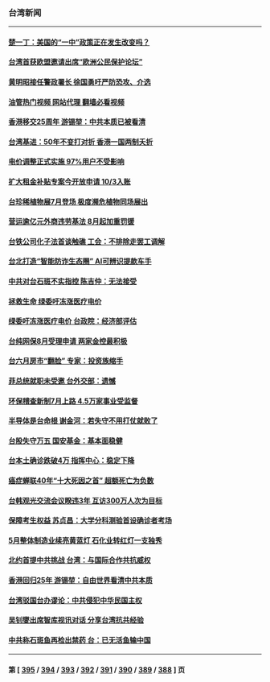 ### 台湾新闻
---
#### [楚一丁：美国的“一中”政策正在发生改变吗？](../../pages/ncid1349361/n13770935.md?07010845) 
#### [台湾首获欧盟邀请出席“欧洲公民保护论坛”](../../pages/ncid1349361/n13770783.md?07010845) 
#### [黄明昭接任警政署长 徐国勇吁严防恐攻、介选](../../pages/ncid1349361/n13770864.md?07010845) 
#### [油管热门视频 网站代理 翻墙必看视频](http://209.222.30.114:81/youtube.html?07010845)
#### [香港移交25周年 游锡堃：中共本质已被看清](../../pages/ncid1349361/n13770855.md?07010845) 
#### [台湾基进：50年不变打对折 香港一国两制夭折](../../pages/ncid1349361/n13770777.md?07010845) 
#### [电价调整正式实施 97%用户不受影响](../../pages/ncid1349361/n13770853.md?07010845) 
#### [扩大租金补贴专案今开放申请 10/3入账](../../pages/ncid1349361/n13770831.md?07010845) 
#### [台珍稀植物展7月登场 极度濒危植物同场展出](../../pages/ncid1349361/n13770813.md?07010845) 
#### [营运逾亿元外商违劳基法 8月起加重罚锾](../../pages/ncid1349361/n13770830.md?07010845) 
#### [台铁公司化子法首谈触礁 工会：不排除走罢工调解](../../pages/ncid1349361/n13770834.md?07010845) 
#### [台北打造“智能防诈生态圈” AI可辨识提款车手](../../pages/ncid1349361/n13770817.md?07010845) 
#### [中共对台石斑不实指控 陈吉仲：无法接受](../../pages/ncid1349361/n13770835.md?07010845) 
#### [拯救生命 绿委吁冻涨医疗电价](../../pages/ncid1349361/n13770837.md?07010845) 
#### [绿委吁冻涨医疗电价 台政院：经济部评估](../../pages/ncid1349361/n13770816.md?07010845) 
#### [台纯网保8月受理申请 两家金控最积极](../../pages/ncid1349361/n13770752.md?07010845) 
#### [台六月房市“翻脸” 专家：投资族缩手](../../pages/ncid1349361/n13770755.md?07010845) 
#### [菲总统就职未受邀 台外交部：遗憾](../../pages/ncid1349361/n13770776.md?07010845) 
#### [环保稽查新制7月上路 4.5万家事业受监督](../../pages/ncid1349361/n13770770.md?07010845) 
#### [半导体是台命根 谢金河：若失守不用打仗就败了](../../pages/ncid1349361/n13770759.md?07010845) 
#### [台股失守万五 国安基金：基本面稳健](../../pages/ncid1349361/n13770760.md?07010845) 
#### [台本土确诊跌破4万 指挥中心：稳定下降](../../pages/ncid1349361/n13770741.md?07010845) 
#### [癌症蝉联40年“十大死因之首” 超额死亡为负数](../../pages/ncid1349361/n13770742.md?07010845) 
#### [台韩观光交流会议睽违3年 互访300万人次为目标](../../pages/ncid1349361/n13770744.md?07010845) 
#### [保障考生权益 苏贞昌：大学分科测验首设确诊者考场](../../pages/ncid1349361/n13770745.md?07010845) 
#### [5月整体制造业续亮黄蓝灯 石化业转红灯一支独秀](../../pages/ncid1349361/n13770720.md?07010845) 
#### [北约首提中共挑战 台湾：与国际合作共抗威权](../../pages/ncid1349361/n13770572.md?07010845) 
#### [香港回归25年 游锡堃：自由世界看清中共本质](../../pages/ncid1349361/n13770524.md?07010845) 
#### [台湾驳国台办谬论：中共侵犯中华民国主权](../../pages/ncid1349361/n13770431.md?07010845) 
#### [吴钊燮出席智库视讯对话 分享台湾抗共经验](../../pages/ncid1349361/n13770047.md?07010845) 
#### [中共称石斑鱼再检出禁药 台：已无活鱼输中国](../../pages/ncid1349361/n13769972.md?07010845) 

---
#### 第 [ [395](./395.md?07010845) / [394](./394.md?07010845) / [393](./393.md?07010845) / [392](./392.md?07010845) / [391](./391.md?07010845) / [390](./390.md?07010845) / [389](./389.md?07010845) / [388](./388.md?07010845) ] 页
